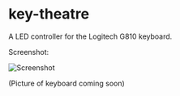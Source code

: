 # key-theatre

A LED controller for the Logitech G810 keyboard.

Screenshot:

![Screenshot](https://i.imgur.com/3pjg0m5.png)

(Picture of keyboard coming soon)